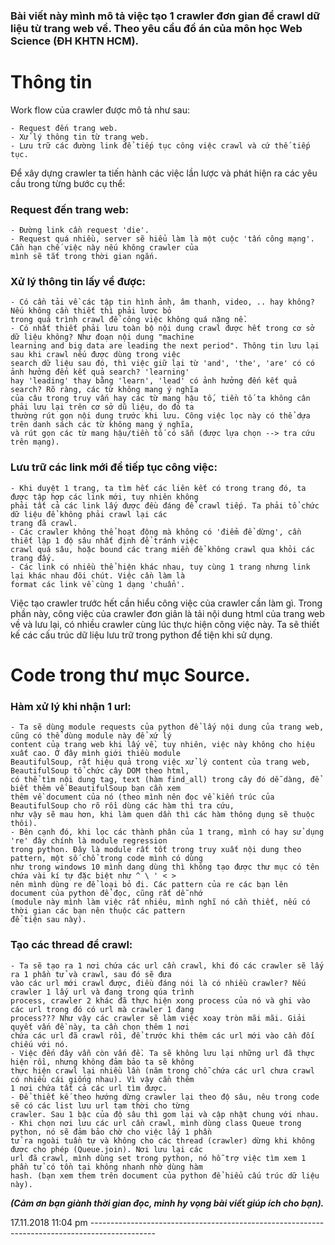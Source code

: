 ### Bài viết này mình mô tả việc tạo 1 crawler đơn gian để crawl dữ liệu từ trang web về. Theo yêu cầu đồ án của môn học Web Science (ĐH KHTN HCM).

# Thông tin

Work flow của crawler được mô tả như sau:

    - Request đến trang web.
    - Xử lý thông tin từ trang web.
    - Lưu trữ các đường link để tiếp tục công việc crawl và cứ thế tiếp tục.

Để xây dựng crawler ta tiến hành các việc lần lược và phát hiện ra các yêu cầu trong từng bước cụ thể:

### Request đến trang web:
    - Đường link cần request 'die'.
    - Request quá nhiều, server sẽ hiểu làm là một cuộc 'tấn công mạng'. Cần hạn chế việc này nếu không crawler của
    mình sẽ tắt trong thời gian ngắn.

### Xử lý thông tin lấy về được:
    - Có cần tải về các tập tin hình ảnh, âm thanh, video, .. hay không? Nếu không cần thiết thì phải lược bỏ 
    trong quá trình crawl để công việc không quá nặng nề.
    - Có nhất thiết phải lưu toàn bộ nội dung crawl được hết trong cơ sở dữ liệu không? Như đoạn nội dung "machine 
    learning and big data are leading the next period". Thông tin lưu lại sau khi crawl nếu được dùng trong việc 
    search dữ liệu sau đó, thì việc giữ lại từ 'and', 'the', 'are' có có ảnh hưởng đến kết quả search? 'learning' 
    hay 'leading' thay bằng 'learn', 'lead' có ảnh hưởng đến kết quả search? Rõ ràng, các từ không mang ý nghĩa 
    của câu trong truy vấn hay các từ mang hậu tố, tiền tố ta không cân phải lưu lại trên cơ sở dũ liệu, do đó ta
    thường rút gọn nội dung trước khi lưu. Công việc lọc này có thể dựa trên danh sách các từ không mang ý nghĩa,
    và rút gọn các từ mang hậu/tiền tố có sẵn (được lựa chọn --> tra cứu trên mạng).

### Lưu trữ các link mới đề tiếp tục công việc:
    - Khi duyệt 1 trang, ta tìm hết các liên kết có trong trang đó, ta được tập hợp các link mới, tuy nhiên không 
    phải tất cả các link lấy được đều đáng để crawl tiếp. Ta phải tổ chức dữ liệu để không phải crawl lại các 
    trang đã crawl. 
    - Các crawler không thể hoạt động mà không có 'điểm để dừng', cần thiết lập 1 độ sâu nhất định để tránh việc 
    crawl quá sâu, hoặc bound các trang miền để không crawl qua khỏi các trang đấy.
    - Các link có nhiều thể hiện khác nhau, tuy cùng 1 trang nhưng link lại khác nhau đôi chút. Việc cần làm là 
    format các link về cùng 1 dạng 'chuẩn'.

Việc tạo crawler trước hết cần hiểu công việc của crawler cần làm gì. Trong phần này, công việc của crawler đơn
giản là tải nội dung html của trang web về và lưu lại, có nhiều crawler cùng lúc thực hiện công việc này. Ta sẽ
thiết kế các cấu trúc dữ liệu lưu trữ trong python để tiện khi sử dụng.

# Code trong thư mục Source.

### Hàm xử  lý khi nhận 1 url:
    - Ta sẽ dùng module requests của python để lấy nội dung của trang web, cũng có thể dùng module này để xứ lý
    content của trang web khi lấy về, tuy nhiên, việc này không cho hiệu xuất cao. Ở đây mình giới thiều module
    BeautifulSoup, rất hiệu quả trong việc xử lý content của trang web, BeautifulSoup tổ chức cây DOM theo html,
    có thể tìm nội dung tag, text (hàm find_all) trong cây đó dễ dàng, để biết thêm về BeautifulSoup bạn cần xem
    thêm về document của nó (theo mình nên đọc về kiến trúc của BeautifulSoup cho rõ rồi dùng các hàm thì tra cứu,
    như vậy sẽ mau hơn, khi làm quen dần thì các hàm thông dụng sẽ thuộc thôi).
    - Bên cạnh đó, khi lọc các thành phân của 1 trang, mình có hay sử dụng 're' đây chính là module regression 
    trong python. Đây là module rất tốt trong truy xuất nội dung theo pattern, một số chổ trong code mình có dùng 
    như trong windows 10 mình dang dùng thì không tạo được thư mục có tên chứa vài kí tự đặc biệt như ^ \ ' < > 
    nên mình dùng re để loại bỏ đi. Các pattern của re các bạn lên document của python để đọc, cũng rất dễ nhớ 
    (module này mình làm việc rất nhiêu, mình nghĩ nó cần thiết, nếu có thời gian các bạn nên thuộc các pattern
    để tiện sau này).

### Tạo các thread để crawl:
    - Ta sẽ tạo ra 1 nơi chứa các url cần crawl, khi đó các crawler sẽ lấy ra 1 phần tử và crawl, sau đó sẽ đưa 
    vào các url mới crawl được, điều đáng nói là có nhiều crawler? Nếu crawler 1 lấy url và đang trong qúa trình
    process, crawler 2 khác đã thực hiện xong process của nó và ghi vào các url trong đó có url mà crawler 1 đang
    process??? Như vậy các crawler sẽ làm việc xoay tròn mãi mãi. Giải quyết vấn đề này, ta cần chọn thêm 1 nơi 
    chứa các url đã crawl rồi, để trước khi thêm các url mới vào cần đối chiếu với nó.
    - Việc đến đây vẫn còn vấn đề. Ta sẽ không lưu lại những url đã thực hiện rồi, nhưng không đảm bảo ta sẽ không
    thực hiện crawl lại nhiều lần (năm trong chỗ chứa các url chưa crawl có nhiều cái giống nhau). Vì vậy cần thêm 
    1 nơi chứa tất cả các url tìm được.
    - Để thiết kế theo hướng dừng crawler lại theo độ sâu, nêu trong code sẽ có các list lưu url tạm thời cho từng 
    crawler. Sau 1 bậc của độ sâu thì gom lại và cập nhật chung với nhau.
    - Khi chọn nơi lưu các url cần crawl, mình dùng class Queue trong python, nó sẽ đảm bảo chờ cho việc lấy 1 phần
    tử ra ngoài tuần tự và không cho các thread (crawler) dừng khi không được cho phép (Queue.join). Nơi lưu lại các
    url đã crawl, mình dùng set trong python, nó hỗ trợ việc tìm xem 1 phần tử có tồn tại không nhanh nhờ dùng hàm
    hash. (bạn xem them trên document của python để hiểu cấu trúc dữ liệu này).

***(Cảm ơn bạn giành thời gian đọc, minh hy vọng bài viết giúp ích cho bạn).***

17.11.2018 11:04 pm ----------------------------------------------------------------------------------------------

